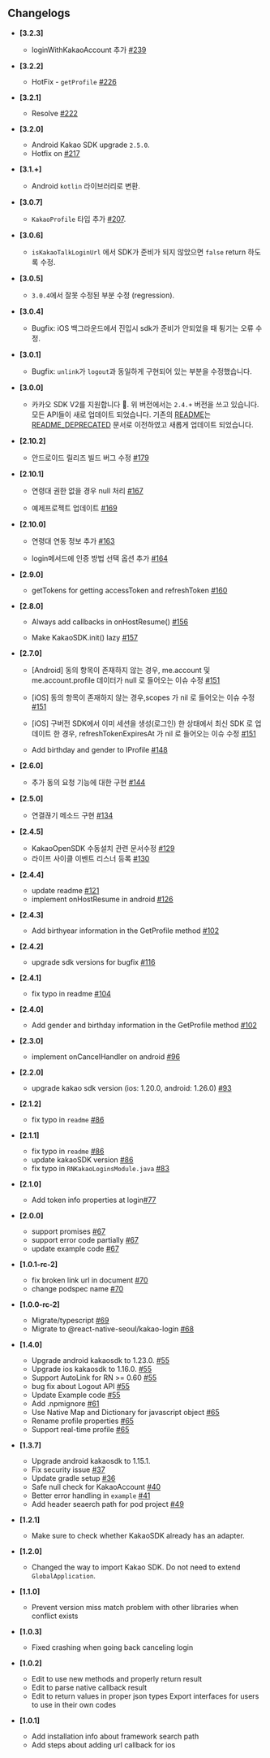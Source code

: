 ## Changelogs

- **[3.2.3]**
  - loginWithKakaoAccount 추가 [#239](https://github.com/react-native-seoul/react-native-kakao-login/pull/239)

- **[3.2.2]**
  - HotFix - `getProfile` [#226](https://github.com/react-native-seoul/react-native-kakao-login/pull/226)

- **[3.2.1]**
  - Resolve [#222](https://github.com/react-native-seoul/react-native-kakao-login/issues/222)

- **[3.2.0]**
  - Android Kakao SDK upgrade `2.5.0`.
  - Hotfix on [#217](https://github.com/react-native-seoul/react-native-kakao-login/issues/217)

- **[3.1.+]**
  - Android `kotlin` 라이브러리로 변환.

- **[3.0.7]**
  - `KakaoProfile` 타입 추가 [#207](https://github.com/react-native-seoul/react-native-kakao-login/pull/207).

- **[3.0.6]**
  - `isKakaoTalkLoginUrl` 에서 SDK가 준비가 되지 않았으면 `false` return 하도록 수정.

- **[3.0.5]**
  - `3.0.4`에서 잘못 수정된 부분 수정 (regression).

- **[3.0.4]**
  - Bugfix: iOS 백그라운드에서 진입시 sdk가 준비가 안되었을 때 튕기는 오류 수정.

- **[3.0.1]**
  - Bugfix: `unlink`가 `logout`과 동일하게 구현되어 있는 부분을 수정했습니다.

- **[3.0.0]**
  - 카카오 SDK V2를 지원합니다 :tada:. 위 버전에서는 `2.4.+` 버전을 쓰고 있습니다. 모든 API들이 새로 업데이트 되었습니다. 기존의 [README](https://github.com/react-native-seoul/react-native-kakao-login/blob/master/README.md)는 [README_DEPRECATED](https://github.com/react-native-seoul/react-native-kakao-login/blob/master/README_DEPRECATED.md) 문서로 이전하였고 새롭게 업데이트 되었습니다.

- **[2.10.2]**

  - 안드로이드 릴리즈 빌드 버그 수정  [#179](https://github.com/react-native-seoul/react-native-kakao-login/pull/179)

- **[2.10.1]**

  - 연령대 권한 없을 경우 null 처리  [#167](https://github.com/react-native-seoul/react-native-kakao-login/pull/167)

  - 예제프로젝트 업데이트  [#169](https://github.com/react-native-seoul/react-native-kakao-login/pull/169)

- **[2.10.0]**

  - 연령대 연동 정보 추가  [#163](https://github.com/react-native-seoul/react-native-kakao-login/pull/163)

  - login메서드에 인증 방법 선택 옵션 추가  [#164](https://github.com/react-native-seoul/react-native-kakao-login/pull/164)

- **[2.9.0]**

  - getTokens for getting accessToken and refreshToken  [#160](https://github.com/react-native-seoul/react-native-kakao-login/pull/160)

- **[2.8.0]**

  - Always add callbacks in onHostResume() [#156](https://github.com/react-native-seoul/react-native-kakao-login/pull/156)

  - Make KakaoSDK.init() lazy [#157](https://github.com/react-native-seoul/react-native-kakao-login/pull/157)

- **[2.7.0]**

  - [Android] 동의 항목이 존재하지 않는 경우, me.account 및 me.account.profile 데이터가 null 로 들어오는 이슈 수정 [#151](https://github.com/react-native-seoul/react-native-kakao-login/pull/151)

  - [iOS] 동의 항목이 존재하지 않는 경우,scopes 가 nil 로 들어오는 이슈 수정 [#151](https://github.com/react-native-seoul/react-native-kakao-login/pull/151)

  - [iOS] 구버전 SDK에서 이미 세션을 생성(로그인) 한 상태에서 최신 SDK 로 업데이트 한 경우, refreshTokenExpiresAt 가 nil 로 들어오는 이슈 수정 [#151](https://github.com/react-native-seoul/react-native-kakao-login/pull/151)

  - Add birthday and gender to IProfile [#148](https://github.com/react-native-seoul/react-native-kakao-login/pull/148)

- **[2.6.0]**

  - 추가 동의 요청 기능에 대한 구현 [#144](https://github.com/react-native-seoul/react-native-kakao-login/pull/144)

- **[2.5.0]**

  - 연결끊기 메소드 구현 [#134](https://github.com/react-native-seoul/react-native-kakao-login/pull/134)

- **[2.4.5]**

  - KakaoOpenSDK 수동설치 관련 문서수정 [#129](https://github.com/react-native-seoul/react-native-kakao-login/pull/129)
  - 라이프 사이클 이벤트 리스너 등록 [#130](https://github.com/react-native-seoul/react-native-kakao-login/pull/130)

- **[2.4.4]**

  - update readme [#121](https://github.com/react-native-seoul/react-native-kakao-login/pull/121)
  - implement onHostResume in android [#126](https://github.com/react-native-seoul/react-native-kakao-login/pull/126)

- **[2.4.3]**

  - Add birthyear information in the GetProfile method [#102](https://github.com/react-native-seoul/react-native-kakao-login/pull/118)

- **[2.4.2]**

  - upgrade sdk versions for bugfix [#116](https://github.com/react-native-seoul/react-native-kakao-login/pull/116)

- **[2.4.1]**

  - fix typo in readme [#104](https://github.com/react-native-seoul/react-native-kakao-login/pull/104)

- **[2.4.0]**

  - Add gender and birthday information in the GetProfile method [#102](https://github.com/react-native-seoul/react-native-kakao-login/pull/102)

- **[2.3.0]**

  - implement onCancelHandler on android [#96](https://github.com/react-native-seoul/react-native-kakao-login/pull/96)

- **[2.2.0]**

  - upgrade kakao sdk version (ios: 1.20.0, android: 1.26.0) [#93](https://github.com/react-native-seoul/react-native-kakao-login/pull/93)

* **[2.1.2]**

  - fix typo in `readme` [#86](https://github.com/react-native-seoul/react-native-kakao-login/pull/89)

* **[2.1.1]**

  - fix typo in `readme` [#86](https://github.com/react-native-seoul/react-native-kakao-login/pull/86)
  - update kakaoSDK version [#86](https://github.com/react-native-seoul/react-native-kakao-login/pull/86)
  - fix typo in `RNKakaoLoginsModule.java` [#83](https://github.com/react-native-seoul/react-native-kakao-login/pull/83)

* **[2.1.0]**

  - Add token info properties at login[#77](https://github.com/react-native-seoul/react-native-kakao-login/pull/77)

- **[2.0.0]**

  - support promises [#67](https://github.com/react-native-seoul/react-native-kakao-login/pull/67)
  - support error code partially [#67](https://github.com/react-native-seoul/react-native-kakao-login/pull/67)
  - update example code [#67](https://github.com/react-native-seoul/react-native-kakao-login/pull/67)

- **[1.0.1-rc-2]**

  - fix broken link url in document [#70](https://github.com/react-native-seoul/react-native-kakao-login/pull/70)
  - change podspec name [#70](https://github.com/react-native-seoul/react-native-kakao-login/pull/70)

* **[1.0.0-rc-2]**

  - Migrate/typescript [#69](https://github.com/react-native-seoul/react-native-kakao-login/pull/69)
  - Migrate to @react-native-seoul/kakao-login [#68](https://github.com/react-native-seoul/react-native-kakao-login/pull/68)

* **[1.4.0]**

  - Upgrade android kakaosdk to 1.23.0. [#55](https://github.com/react-native-seoul/react-native-kakao-login/pull/55)
  - Upgrade ios kakaosdk to 1.16.0. [#55](https://github.com/react-native-seoul/react-native-kakao-login/pull/55)
  - Support AutoLink for RN >= 0.60 [#55](https://github.com/react-native-seoul/react-native-kakao-login/pull/55)
  - bug fix about Logout API [#55](https://github.com/react-native-seoul/react-native-kakao-login/pull/55)
  - Update Example code [#55](https://github.com/react-native-seoul/react-native-kakao-login/pull/55)
  - Add .npmignore [#61](https://github.com/react-native-seoul/react-native-kakao-login/pull/61)
  - Use Native Map and Dictionary for javascript object [#65](https://github.com/react-native-seoul/react-native-kakao-login/pull/65)
  - Rename profile properties [#65](https://github.com/react-native-seoul/react-native-kakao-login/pull/65)
  - Support real-time profile [#65](https://github.com/react-native-seoul/react-native-kakao-login/pull/65)

* **[1.3.7]**

  - Upgrade android kakaosdk to 1.15.1.
  - Fix security issue [#37](https://github.com/react-native-seoul/react-native-kakao-login/pull/37)
  - Update gradle setup [#36](https://github.com/react-native-seoul/react-native-kakao-login/pull/36)
  - Safe null check for KakaoAccount [#40](https://github.com/react-native-seoul/react-native-kakao-login/pull/40)
  - Better error handling in `example` [#41](https://github.com/react-native-seoul/react-native-kakao-login/pull/41)
  - Add header seaerch path for pod project [#49](https://github.com/react-native-seoul/react-native-kakao-login/pull/49)

* **[1.2.1]**

  - Make sure to check whether KakaoSDK already has an adapter.

* **[1.2.0]**

  - Changed the way to import Kakao SDK. Do not need to extend `GlobalApplication`.

* **[1.1.0]**

  - Prevent version miss match problem with other libraries when conflict exists

* **[1.0.3]**

  - Fixed crashing when going back canceling login

* **[1.0.2]**

  - Edit to use new methods and properly return result
  - Edit to parse native callback result
  - Edit to return values in proper json types
    Export interfaces for users to use in their own codes

* **[1.0.1]**
  - Add installation info about framework search path
  - Add steps about adding url callback for ios
